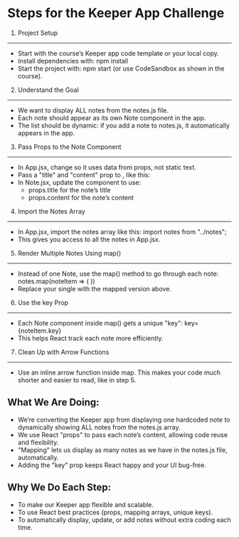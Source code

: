 Steps for the Keeper App Challenge
==================================

1. Project Setup
----------------
- Start with the course’s Keeper app code template or your local copy.
- Install dependencies with: npm install
- Start the project with: npm start (or use CodeSandbox as shown in the course).

2. Understand the Goal
----------------------
- We want to display ALL notes from the notes.js file.
- Each note should appear as its own Note component in the app.
- The list should be dynamic: if you add a note to notes.js, it automatically appears in the app.

3. Pass Props to the Note Component
-----------------------------------
- In App.jsx, change <Note /> so it uses data from props, not static text.
- Pass a "title" and "content" prop to <Note />, like this:
  <Note title="Sample Title" content="Sample Content"/>
- In Note.jsx, update the component to use:
  - props.title for the note’s title
  - props.content for the note’s content

4. Import the Notes Array
-------------------------
- In App.jsx, import the notes array like this:
  import notes from "../notes";
- This gives you access to all the notes in App.jsx.

5. Render Multiple Notes Using map()
------------------------------------
- Instead of one Note, use the map() method to go through each note:
  notes.map(noteItem => (
    <Note
      key={noteItem.key}
      title={noteItem.title}
      content={noteItem.content}
    />
  ))
- Replace your single <Note /> with the mapped version above.

6. Use the key Prop
-------------------
- Each Note component inside map() gets a unique "key":
  key={noteItem.key}
- This helps React track each note more efficiently.

7. Clean Up with Arrow Functions
--------------------------------
- Use an inline arrow function inside map. This makes your code much shorter and easier to read, like in step 5.

What We Are Doing:
------------------
- We’re converting the Keeper app from displaying one hardcoded note to dynamically showing ALL notes from the notes.js array.
- We use React "props" to pass each note’s content, allowing code reuse and flexibility.
- "Mapping" lets us display as many notes as we have in the notes.js file, automatically.
- Adding the "key" prop keeps React happy and your UI bug-free.

Why We Do Each Step:
--------------------
- To make our Keeper app flexible and scalable.
- To use React best practices (props, mapping arrays, unique keys).
- To automatically display, update, or add notes without extra coding each time.